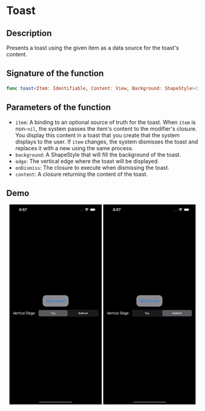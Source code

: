 # Toast

## Description
Presents a toast using the given item as a data source for the toast's content.

## Signature of the function
```swift
func toast<Item: Identifiable, Content: View, Background: ShapeStyle>(item: Binding<Item?>, background: Background, edge: VerticalEdge = .top, onDismiss: (() -> Void)? = nil, @ViewBuilder content: @escaping (Item) -> Content) -> some View
```

## Parameters of the function
- `item`: A binding to an optional source of truth for the toast. When `item` is non-`nil`, the system passes the item's content to the modifier's closure. You display this content in a toast that you create that the system displays to the user. If `item` changes, the system dismisses the toast and replaces it with a new using the same process.
- `background`: A ShapeStyle that will fill the background of the toast.
- `edge`: The vertical edge where the toast will be displayed.
- `onDismiss`: The closure to execute when dismissing the toast.
- `content`: A closure returning the content of the toast.

## Demo
<p align="center">
	<img src="/Documentation/Assets/ToastTop.gif" width="48%">
	<img src="/Documentation/Assets/ToastBottom.gif" width="48%">
</p>